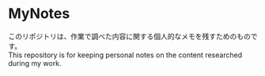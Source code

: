 # MyNotes

このリポジトリは、作業で調べた内容に関する個人的なメモを残すためのものです。  
This repository is for keeping personal notes on the content researched during my work.
